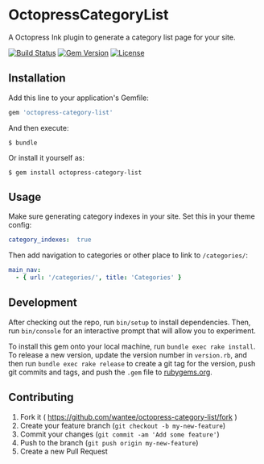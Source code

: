 # OctopressCategoryList

A Octopress Ink plugin to generate a category list page for your site.

[![Build Status](https://travis-ci.org/wantee/octopress-category-list.svg)](https://travis-ci.org/wantee/octopress-category-list)
[![Gem Version](https://badge.fury.io/rb/octopress-category-list.svg)](http://badge.fury.io/rb/octopress-category-list)
[![License](http://img.shields.io/:license-mit-blue.svg)](https://github.com/wantee/octopress-category-list/blob/master/LICENSE.txt)

## Installation

Add this line to your application's Gemfile:

```ruby
gem 'octopress-category-list'
```

And then execute:

    $ bundle

Or install it yourself as:

    $ gem install octopress-category-list

## Usage

Make sure generating category indexes in your site. Set this in your theme config:

```yaml
category_indexes:  true
```

Then add navigation to categories or other place to link to `/categories/`:

```yaml
main_nav:
  - { url: '/categories/', title: 'Categories' }
```

## Development

After checking out the repo, run `bin/setup` to install dependencies. Then, run `bin/console` for an interactive prompt that will allow you to experiment.

To install this gem onto your local machine, run `bundle exec rake install`. To release a new version, update the version number in `version.rb`, and then run `bundle exec rake release` to create a git tag for the version, push git commits and tags, and push the `.gem` file to [rubygems.org](https://rubygems.org).

## Contributing

1. Fork it ( https://github.com/wantee/octopress-category-list/fork )
2. Create your feature branch (`git checkout -b my-new-feature`)
3. Commit your changes (`git commit -am 'Add some feature'`)
4. Push to the branch (`git push origin my-new-feature`)
5. Create a new Pull Request
